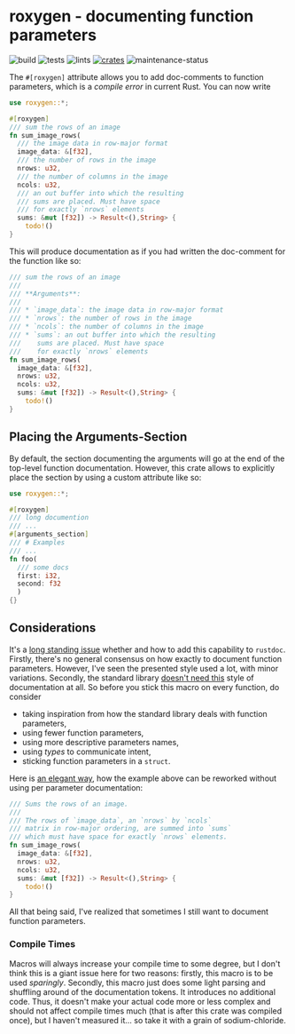 # roxygen - documenting function parameters

![build](https://github.com/geo-ant/roxygen/actions/workflows/build.yml/badge.svg?branch=main)
![tests](https://github.com/geo-ant/roxygen/actions/workflows/tests.yml/badge.svg?branch=main)
![lints](https://github.com/geo-ant/roxygen/actions/workflows/lints.yml/badge.svg?branch=main)
[![crates](https://img.shields.io/crates/v/roxygen)](https://crates.io/crates/roxygen)
![maintenance-status](https://img.shields.io/badge/maintenance-actively--developed-brightgreen.svg)

The `#[roxygen]` attribute allows you to add doc-comments to function
parameters, which is a _compile error_ in current Rust. You can now write

```rust
use roxygen::*;

#[roxygen]
/// sum the rows of an image
fn sum_image_rows(
  /// the image data in row-major format
  image_data: &[f32],
  /// the number of rows in the image
  nrows: u32,
  /// the number of columns in the image
  ncols: u32,
  /// an out buffer into which the resulting
  /// sums are placed. Must have space 
  /// for exactly `nrows` elements
  sums: &mut [f32]) -> Result<(),String> {
    todo!()
} 
```

This will produce documentation as if you had written the doc-comment for the function
like so:

```rust
/// sum the rows of an image
///
/// **Arguments**: 
///
/// * `image_data`: the image data in row-major format
/// * `nrows`: the number of rows in the image
/// * `ncols`: the number of columns in the image
/// * `sums`: an out buffer into which the resulting
///    sums are placed. Must have space 
///    for exactly `nrows` elements
fn sum_image_rows(
  image_data: &[f32],
  nrows: u32,
  ncols: u32,
  sums: &mut [f32]) -> Result<(),String> {
    todo!()
}
```

## Placing the Arguments-Section

By default, the section documenting the arguments will go at the end
of the top-level function documentation. However, this crate allows to explicitly
place the section by using a custom attribute like so:

```rust
use roxygen::*;

#[roxygen]
/// long documention
/// ...
#[arguments_section]
/// # Examples
/// ...
fn foo(
  /// some docs
  first: i32,
  second: f32
  )
{}
```

## Considerations

It's a [long standing issue](https://github.com/rust-lang/rust/issues/57525)
whether and how to add this capability to `rustdoc`. Firstly, there's no
general consensus on how exactly to document function parameters. However, 
I've seen the presented style used a lot, with minor variations.
Secondly, the standard library [doesn't need this](https://github.com/rust-lang/rust/issues/57525#issuecomment-453633783)
style of documentation at all. So before you stick this macro on every function,
do consider

* taking inspiration from how the standard library deals with function parameters,
* using fewer function parameters,
* using more descriptive parameters names,
* using _types_ to communicate intent,
* sticking function parameters in a `struct`.

Here is [an elegant way](https://www.reddit.com/r/rust/comments/1gb782e/comment/ltpk16x/?utm_source=share&utm_medium=web3x&utm_name=web3xcss&utm_term=1&utm_content=share_button),
how the example above can be reworked without using per parameter documentation:

```rust
/// Sums the rows of an image.
///
/// The rows of `image_data`, an `nrows` by `ncols`
/// matrix in row-major ordering, are summed into `sums`
/// which must have space for exactly `nrows` elements.
fn sum_image_rows(
  image_data: &[f32],
  nrows: u32,
  ncols: u32,
  sums: &mut [f32]) -> Result<(),String> {
    todo!()
}
```

All that being said, I've realized that sometimes I still want to document
function parameters.

### Compile Times

Macros will always increase your compile time to some degree, but I don't think
this is a giant issue here for two reasons: firstly, this macro is to be used _sparingly_.
Secondly, this macro just does some light parsing and shuffling around of
the documentation tokens. It introduces no additional code. Thus, it doesn't
make your actual code more or less complex and should not affect compile
times much (that is after this crate was compiled once), but I haven't
measured it... so take it with a grain of sodium-chloride.
